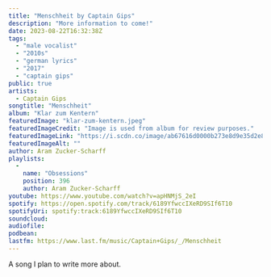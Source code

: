 ```yaml
---
title: "Menschheit by Captain Gips"
description: "More information to come!"
date: 2023-08-22T16:32:38Z
tags:
  - "male vocalist"
  - "2010s"
  - "german lyrics"
  - "2017"
  - "captain gips"
public: true
artists:
  - Captain Gips
songtitle: "Menschheit"
album: "Klar zum Kentern"
featuredImage: "klar-zum-kentern.jpeg"
featuredImageCredit: "Image is used from album for review purposes."
featuredImageLink: "https://i.scdn.co/image/ab67616d0000b273e8d9e35d2e8fad2333f7ecfd"
featuredImageAlt: ""
author: Aram Zucker-Scharff
playlists:
  -
    name: "Obsessions"
    position: 396
    author: Aram Zucker-Scharff
youtube: https://www.youtube.com/watch?v=apHNMjS_2eI
spotify: https://open.spotify.com/track/6189YfwccIXeRD9SIf6T10
spotifyUri: spotify:track:6189YfwccIXeRD9SIf6T10
soundcloud:
audiofile:
podbean:
lastfm: https://www.last.fm/music/Captain+Gips/_/Menschheit
---
```


A song I plan to write more about.
		